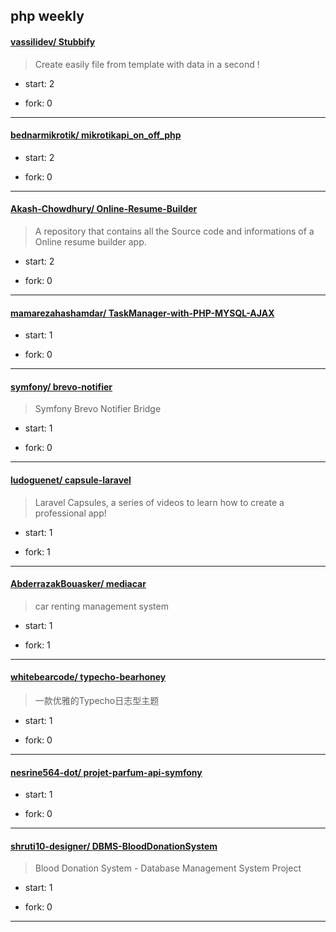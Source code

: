 ## php weekly

#### [vassilidev/ Stubbify](https://github.com/vassilidev/Stubbify)
>  Create easily file from template with data in a second !
+ start: 2
+ fork: 0
---
#### [bednarmikrotik/ mikrotikapi_on_off_php](https://github.com/bednarmikrotik/mikrotikapi_on_off_php)
>  
+ start: 2
+ fork: 0
---
#### [Akash-Chowdhury/ Online-Resume-Builder](https://github.com/Akash-Chowdhury/Online-Resume-Builder)
>  A repository that contains all the Source code and informations of a Online resume builder app.
+ start: 2
+ fork: 0
---
#### [mamarezahashamdar/ TaskManager-with-PHP-MYSQL-AJAX](https://github.com/mamarezahashamdar/TaskManager-with-PHP-MYSQL-AJAX)
>  
+ start: 1
+ fork: 0
---
#### [symfony/ brevo-notifier](https://github.com/symfony/brevo-notifier)
>  Symfony Brevo Notifier Bridge
+ start: 1
+ fork: 0
---
#### [ludoguenet/ capsule-laravel](https://github.com/ludoguenet/capsule-laravel)
>  Laravel Capsules, a series of videos to learn how to create a professional app!
+ start: 1
+ fork: 1
---
#### [AbderrazakBouasker/ mediacar](https://github.com/AbderrazakBouasker/mediacar)
>  car renting management system
+ start: 1
+ fork: 1
---
#### [whitebearcode/ typecho-bearhoney](https://github.com/whitebearcode/typecho-bearhoney)
>  一款优雅的Typecho日志型主题
+ start: 1
+ fork: 0
---
#### [nesrine564-dot/ projet-parfum-api-symfony](https://github.com/nesrine564-dot/projet-parfum-api-symfony)
>  
+ start: 1
+ fork: 0
---
#### [shruti10-designer/ DBMS-BloodDonationSystem](https://github.com/shruti10-designer/DBMS-BloodDonationSystem)
>  Blood Donation System - Database Management System Project
+ start: 1
+ fork: 0
---